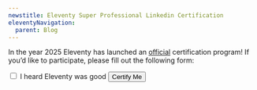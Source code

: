 ```yaml
---
newstitle: Eleventy Super Professional Linkedin Certification
eleventyNavigation:
  parent: Blog
---
```

In the year 2025 Eleventy has launched an [official](https://fediverse.zachleat.com/@zachleat/113806138707510277) certification program! If you’d like to participate, please fill out the following form:

<form action="/blog/certification/success/" class="fl fl-nowrap fl-center">
	<label class="elv-type4">
		<input type="checkbox" required> I heard Eleventy was good
	</label>
	<button class="btn-primary btn-primary-sm benchnine rainbow-active rainbow-active-noanim elv-externalexempt">Certify Me</button>
</form>